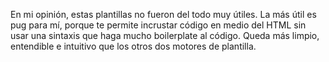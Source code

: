 En mi opinión, estas plantillas no fueron del todo muy útiles. La más útil es pug para mí, porque te permite incrustar código en medio del HTML sin usar una sintaxis que haga mucho boilerplate al código. Queda más limpio, entendible e intuitivo que los otros dos motores de plantilla.